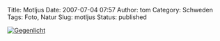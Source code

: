 Title: Motljus
Date: 2007-07-04 07:57
Author: tom
Category: Schweden
Tags: Foto, Natur
Slug: motljus
Status: published

[![Gegenlicht](/pic/yellowgreen_s.jpg "Gegenlicht")](/pic/yellowgreen_l.jpg)


